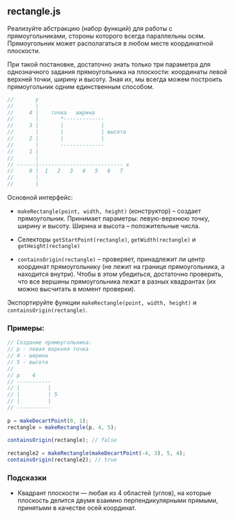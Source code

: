 ## rectangle.js

Реализуйте абстракцию (набор функций) для работы с прямоугольниками, 
стороны которого всегда параллельны осям. Прямоугольник может 
располагаться в любом месте координатной плоскости.

При такой постановке, достаточно знать только три параметра для 
однозначного задания прямоугольника на плоскости: координаты левой 
верхней точки, ширину и высоту. Зная их, мы всегда можем построить 
прямоугольник одним единственным способом.

```js
//       y
//       |
//     4 |    точка   ширина
//       |       *-------------
//     3 |       |            |
//       |       |            | высота
//     2 |       |            |
//       |       --------------
//     1 |
//       |
// ------|--------------------------- x
//     0 |  1   2   3   4   5   6   7
//       |
//       |
```
Основной интерфейс:

* `makeRectangle(point, width, height)` (конструктор) – создает прямоугольник. Принимает параметры: левую-верхнюю точку, ширину и высоту. Ширина и высота – положительные числа.
  
* Селекторы `getStartPoint(rectangle)`, `getWidth(rectangle)` и `getHeight(rectangle)`

* `containsOrigin(rectangle)` – проверяет, принадлежит ли центр координат прямоугольнику (не лежит на границе прямоугольника, а находится внутри). Чтобы в этом убедиться, достаточно проверить, что все вершины прямоугольника лежат в разных квадрантах (их можно высчитать в момент проверки).

Экспортируйте функции `makeRectangle(point, width, height)` и `containsOrigin(rectangle)`.

### Примеры:

```js
// Создание прямоугольника:
// p - левая верхняя точка
// 4 - ширина
// 5 - высота
//
// p    4
// -----------
// |         |
// |         | 5
// |         |
// -----------
 
p = makeDecartPoint(0, 1);
rectangle = makeRectangle(p, 4, 5);
 
containsOrigin(rectangle); // false
 
rectangle2 = makeRectangle(makeDecartPoint(-4, 3), 5, 4);
containsOrigin(rectangle2); // true
```

### Подсказки

* Квадрант плоскости — любая из 4 областей (углов), на которые плоскость делится двумя взаимно перпендикулярными прямыми, принятыми в качестве осей координат.

